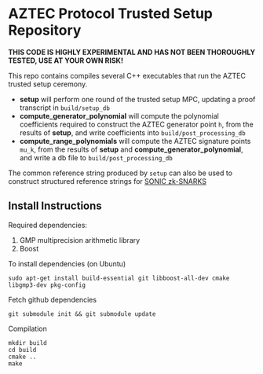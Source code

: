 # AZTEC Protocol Trusted Setup Repository  

**THIS CODE IS HIGHLY EXPERIMENTAL AND HAS NOT BEEN THOROUGHLY TESTED, USE AT YOUR OWN RISK!**  

This repo contains compiles several C++ executables that run the AZTEC trusted setup ceremony.  

* **setup** will perform one round of the trusted setup MPC, updating a proof transcript in `build/setup_db`  
* **compute_generator_polynomial** will compute the polynomial coefficients required to construct the AZTEC generator point `h`, from the results of **setup**, and write coefficients into `build/post_processing_db`
* **compute_range_polynomials** will compute the AZTEC signature points `mu_k`, from the results of **setup** and **compute_generator_polynomial**, and write a db file to `build/post_processing_db`  

The common reference string produced by `setup` can also be used to construct structured reference strings for [SONIC zk-SNARKS](https://eprint.iacr.org/2019/099.pdf)  

## Install Instructions  

Required dependencies:  

1. GMP multiprecision arithmetic library  
2. Boost  

To install dependencies (on Ubuntu)

```
sudo apt-get install build-essential git libboost-all-dev cmake libgmp3-dev pkg-config
```

Fetch github dependencies

```
git submodule init && git submodule update
```

Compilation

```
mkdir build
cd build
cmake ..
make
```